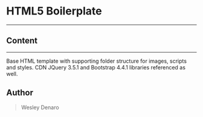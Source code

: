 # HTML5 Boilerplate
---

## Content
---
Base HTML template with supporting folder structure for images, scripts and styles. CDN JQuery 3.5.1 and Bootstrap 4.4.1 libraries referenced as well.


## Author
> Wesley Denaro